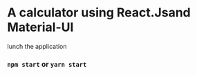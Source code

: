 # A calculator using React.Jsand Material-UI 

lunch the application 
### `npm start` or `yarn start`

